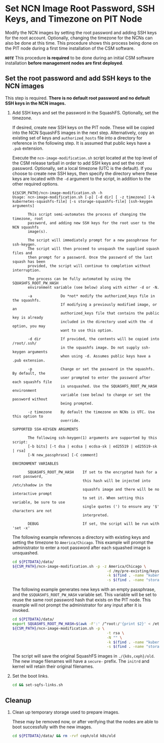 # Set NCN Image Root Password, SSH Keys, and Timezone on PIT Node

Modify the NCN images by setting the root password and adding SSH keys for the root account.
Optionally, changing the timezone for the NCNs can also be done at this time. This procedure shows this process being
done on the PIT node during a first time installation of the CSM software.

***`NOTE`*** This procedure **is required** to be done during an initial CSM software installation
**before management nodes are first deployed**.

## Set the root password and add SSH keys to the NCN images

This step is required. **There is no default root password and no default SSH keys in the NCN images.**

1. Add SSH keys and set the password in the SquashFS. Optionally, set the timezone.

   If desired, create new SSH keys on the PIT node. These will be copied into the NCN SquashFS images in the next step. Alternatively,
   copy an existing set of keys and `authorized_hosts` file into a directory for reference in the following step. It is assumed
   that public keys have a `.pub` extension.

   Execute the `ncn-image-modification.sh` script located at the top level of the CSM release tarball in order to add SSH keys and
   set the root password. Optionally, set a local timezone (UTC is the default). If you choose to create new SSH keys, then specify
   the directory where these keys are located with the `-d` argument to the script, in addition to the other required options.

   ```console
   ${$CSM_PATH}/ncn-image-modification.sh -h
   Usage: ncn-image-modification.sh [-p] [-d dir] [ -z timezone] [-k kubernetes-squashfs-file] [-s storage-squashfs-file] [ssh-keygen arguments]

          This script semi-automates the process of changing the timezone, root
          password, and adding new SSH keys for the root user to the NCN squashfs
          image(s).

          The script will immediately prompt for a new passphrase for ssh-keygen.
          The script will then proceed to unsquash the supplied squash files and
          then prompt for a password. Once the password of the last squash has been
          provided, the script will continue to completion without interruption.

          The process can be fully automated by using the SQUASHFS_ROOT_PW_HASH
          environment variable (see below) along with either -d or -N.

          -a             Do *not* modify the authorized_keys file in the squashfs.
                         If modifying a previously modified image, or an
                         authorized_keys file that contains the public key is already
                         included in the directory used with the -d option, you may
                         want to use this option.

          -d dir         If provided, the contents will be copied into /root/.ssh/
                         in the squashfs image. Do not supply ssh-keygen arguments
                         when using -d. Assumes public keys have a .pub extension.

          -p             Change or set the password in the squashfs. By default, the
                         user prompted to enter the password after each squashfs file
                         is unsquashed. Use the SQUASHFS_ROOT_PW_HASH environment
                         variable (see below) to change or set the password without
                         being prompted.

          -z timezone    By default the timezone on NCNs is UTC. Use this option to
                         override.

   SUPPORTED SSH-KEYGEN ARGUMENTS

          The following ssh-keygen(1) arguments are supported by this script:
          [-b bits] [-t dsa | ecdsa | ecdsa-sk | ed25519 | ed25519-sk | rsa]
          [-N new_passphrase] [-C comment]

   ENVIRONMENT VARIABLES

          SQUASHFS_ROOT_PW_HASH    If set to the encrypted hash for a root password,
                                   this hash will be injected into /etc/shadow in the
                                   squashfs image and there will be no interactive prompt
                                   to set it. When setting this variable, be sure to use
                                   single quotes (') to ensure any '$' characters are not
                                   interpreted.

          DEBUG                    If set, the script will be run with 'set -x'
   ```

   The following example references a directory with existing keys and setting the timezone to
   `America/Chicago`. This example will prompt the administrator to enter a root password after
   each squashed image is unsquashed.

   ```bash
   cd ${PITDATA}/data/
   ${CSM_PATH}/ncn-image-modification.sh -p -z America/Chicago \
                                              -d /my/pre-existing/keys \
                                              -k $(find . -name "kubernetes-*.squashfs" | sort -V | tail -1) \
                                              -s $(find . -name "storage-ceph-*.squashfs" | sort -V | tail -1)
   ```

   The following example generates new keys with an empty passphrase, and the
   `$SQUASHFS_ROOT_PW_HASH` variable set. This variable will be set to reuse the same root
   password hash that exists on the PIT node. This example will not prompt the administrator for
   any input after it is invoked.

   ```bash
   cd ${PITDATA}/data/
   export SQUASHFS_ROOT_PW_HASH=$(awk -F':' /^root:/'{print $2}' < /etc/shadow)
   ${CSM_PATH}/ncn-image-modification.sh -p \
                                              -t rsa \
                                              -N "" \
                                              -k $(find . -name "kubernetes-*.squashfs" | sort -V | tail -1) \
                                              -s $(find . -name "storage-ceph-*.squashfs" | sort -V | tail -1)
   ```

   The script will save the original SquashFS images in `./{k8s,ceph}/old`. The new image filenames will
   have a `secure-` prefix. The `initrd` and kernel will retain their original filenames.

1. Set the boot links.

   ```bash
   cd && set-sqfs-links.sh
   ```

## Cleanup

1. Clean up temporary storage used to prepare images.

   These may be removed now, or after verifying that the nodes are able to boot successfully with the new images.

   ```bash
   cd ${PITDATA}/data/ && rm -rvf ceph/old k8s/old
   ```
